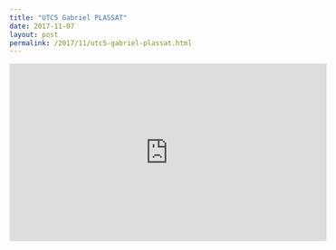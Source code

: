 ```yaml
---
title: "UTC5 Gabriel PLASSAT"
date: 2017-11-07
layout: post
permalink: /2017/11/utc5-gabriel-plassat.html
---
```


<iframe width="560" height="315" src="https://www.youtube.com/embed/MJqp7lFQqgQ" frameborder="0" allowfullscreen></iframe>